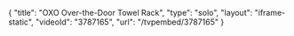 {
    "title": "OXO Over-the-Door Towel Rack",
    "type": "solo",
    "layout": "iframe-static",
    "videoId": "3787165",
    "url": "\/tvpembed\/3787165"
}